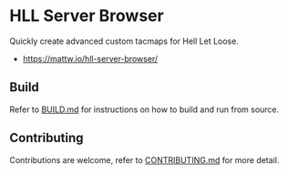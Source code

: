 # HLL Server Browser

Quickly create advanced custom tacmaps for Hell Let Loose.

- https://mattw.io/hll-server-browser/

## Build

Refer to [BUILD.md](./BUILD.md)
for instructions on how to build and run from source.

## Contributing

Contributions are welcome, refer
to [CONTRIBUTING.md](./CONTRIBUTING.md)
for more detail.
